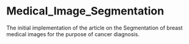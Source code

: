 # Medical_Image_Segmentation
The initial implementation of the article on the Segmentation of breast medical images for the purpose of cancer diagnosis.
